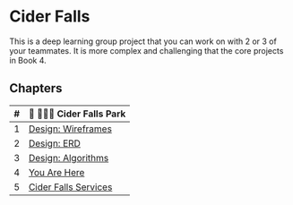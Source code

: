 # Cider Falls

This is a deep learning group project that you can work on with 2 or 3 of your teammates. It is more complex and challenging that the core projects in Book 4.

## Chapters

| # |  🍎 🚣🏽‍♀️ Cider Falls Park |
|--|--|
| 1 | [Design: Wireframes](./chapters/CIDERFALLS_INTRO.md) |
| 2 | [Design: ERD](./chapters/CIDERFALLS_DATA.md) |
| 3 |  [Design: Algorithms](./chapters/CIDERFALLS_ALGORITHM.md) |
| 4 |  [You Are Here](./chapters/CIDERFALLS_RIVERS_AND_TRAILS.md) |
| 5 | [Cider Falls Services](./chapters/CIDERFALLS_SERVICES.md) |
